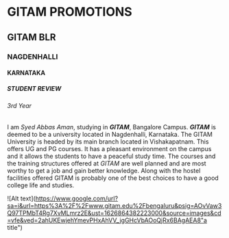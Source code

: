 # GITAM PROMOTIONS  
## GITAM BLR
### NAGDENHALLI
#### KARNATAKA
##### STUDENT REVIEW 
###### 3rd Year
I am _Syed Abbas Aman_, studying in **_GITAM_**, Bangalore Campus. **_GITAM_** is deemed to be a university located in Nagdenhalli, Karnataka. The GITAM University is headed by its main branch located in Vishakapatnam. This offers UG and PG courses. It has a pleasant environment on the campus and it allows the students to have a peaceful study time. The courses and the training structures offered at _GITAM_ are well planned and are most worthy to get a job and gain better knowledge. Along with the hostel facilities offered GITAM is probably one of the best choices to have a good college life and studies.

![Alt text](https://www.google.com/url?sa=i&url=https%3A%2F%2Fwww.gitam.edu%2Fbengaluru&psig=AOvVaw3Q97TPMbT4Rg7XvMLmrz2E&ust=1626864382223000&source=images&cd=vfe&ved=2ahUKEwjehYmevPHxAhVV_jgGHcVbAOoQjRx6BAgAEA8"a title")